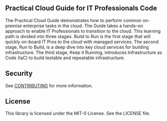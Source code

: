 ## Practical Cloud Guide for IT Professionals Code

The Practical Cloud Guide demonstrates how to perform common on-premise enterprise tasks in the cloud. The Guide takes a hands-on approach to enable IT Professionals to transition to the cloud. This learning path is divided into three stages. Build to Run is the first stage that will quickly on-board IT Pros to the cloud with managed services. The second stage, Run to Build, is a deep dive into key cloud services for building infrastructure. The third stage, Keep it Running, introduces Infrastructure as Code (IaC) to build testable and repeatable infrastructure.

## Security

See [CONTRIBUTING](CONTRIBUTING.md#security-issue-notifications) for more information.

## License

This library is licensed under the MIT-0 License. See the LICENSE file.

